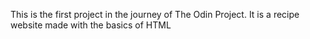 This is the first project in the journey of The Odin Project. It is a recipe website made with the basics of HTML